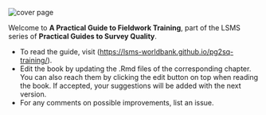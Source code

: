 ![cover page](images/title.svg)

Welcome to **A Practical Guide to Fieldwork Training**, part of the LSMS series of **Practical Guides to Survey Quality**.


- To read the guide, visit (https://lsms-worldbank.github.io/pg2sq-training/). 
- Edit the book by updating the .Rmd files of the corresponding chapter. You can also reach them by clicking the edit button on top when reading the book. If accepted, your suggestions will be added with the next version.
- For any comments on possible improvements, list an issue.
